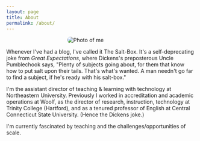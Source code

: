 ```yaml
---
layout: page
title: About
permalink: /about/
---
```


<img src="{{ site.baseurl }}/assets/me.jpg" alt="Photo of me" style="max-width: 180px; border-radius: 8px; display: block; margin: 0 auto 1em auto;" />


Whenever I've had a blog, I've called it The Salt-Box. It's a self-deprecating joke from <em>Great Expectations</em>, where Dickens's preposterous Uncle Pumblechook says, "Plenty of subjects going about, for them that know how to put salt upon their tails. That's what's wanted. A man needn't go far to find a subject, if he's ready with his salt-box." 

I'm the assistant director of teaching & learning with technology at Northeastern University. Previously I worked in accreditation and academic operations at Woolf, as the director of research, instruction, technology at Trinity College (Hartford), and as a tenured professor of English at Central Connecticut State University. (Hence the Dickens joke.)

I'm currently fascinated by teaching and the challenges/opportunities of scale.
